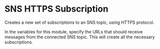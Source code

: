 # SNS HTTPS Subscription
Creates a new set of subscriptions to an SNS topic, using HTTPS protocol.

In the variables for this module, specify the URLs that should receive messages from the connected SNS topic.
This will create all the necessary subscriptions.